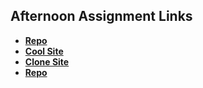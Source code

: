 ## Afternoon Assignment Links

* **[Repo](https://github.com/Ross-Crimson/fs-journal)**
* **[Cool Site](https://github.com/Ross-Crimson/cool-site)**
* **[Clone Site](https://github.com/Ross-Crimson/clone-site)**
* **[Repo](https://github.com/Ross-Crimson/<ASSIGNMENT_REPO>)**
